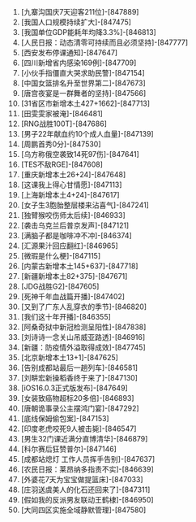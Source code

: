 
1. [九寨沟国庆7天迎客211位]-[847889]
1. [我国人口规模持续扩大]-[847475]
1. [我国单位GDP能耗年均降3.3%]-[846813]
1. [人民日报：动态清零可持续而且必须坚持]-[847777]
1. [西安发布停课通知]-[847647]
1. [四川新增省内感染169例]-[847709]
1. [小伙手指僵直大哭求助民警]-[847154]
1. [中国女篮排名升至世界第二]-[847673]
1. [唐宫夜宴是一群舞者的坚持]-[847566]
1. [31省区市新增本土427+1662]-[847713]
1. [田雯雯家被淹]-[846481]
1. [RNG战胜100T]-[847686]
1. [男子22年献血约10个成人血量]-[847139]
1. [周鹏首秀0分]-[847530]
1. [乌方称俄空袭致14死97伤]-[847641]
1. [TES不敌RGE]-[847608]
1. [重庆新增本土26+24]-[847648]
1. [这课我上得心甘情愿]-[847113]
1. [上海新增本土4+24]-[847617]
1. [女子生3胞胎整层楼来沾喜气]-[847241]
1. [独臂猴咬伤师太后续]-[846933]
1. [袭击乌克兰后普京发声]-[847121]
1. [满脑子都是咖啡冲不冲]-[846374]
1. [汇源果汁回应翻红]-[846965]
1. [微瑕是什么梗]-[847115]
1. [内蒙古新增本土145+637]-[847718]
1. [新疆新增本土82+375]-[847671]
1. [JDG战胜G2]-[847605]
1. [死神千年血战篇开播]-[847402]
1. [又到了广东人乱穿衣的季节]-[846820]
1. [我们这十年开播]-[846355]
1. [阿桑奇狱中新冠检测呈阳性]-[847838]
1. [刘诗诗一念关山吊威亚路透]-[846916]
1. [新疆：防疫情外溢取得成效]-[847745]
1. [北京新增本土13+1]-[847625]
1. [告别成都站最后一趟列车]-[846581]
1. [刘畊宏新操稻香终于来了]-[847130]
1. [iOS16.0.3正式版发布]-[847649]
1. [女装致癌物超标20多倍]-[846893]
1. [唐朝诡事录公主摆鸿门宴]-[847292]
1. [底线保姆偷包案]-[847153]
1. [印度老虎咬死9人被击毙]-[846547]
1. [男生32门课近满分直博清华]-[846879]
1. [科尔赛后狂赞普尔]-[847146]
1. [成都站熄灯 工作人员挥手告别]-[847637]
1. [农民日报：莱昂纳多指责不实]-[846639]
1. [外婆花7天为宝宝做提篮床]-[847033]
1. [庄羽送虞美人的化石还回来了]-[847311]
1. [假如我的反派男友联动王鹤棣]-[846950]
1. [大同四区实施全域静默管理]-[847580]